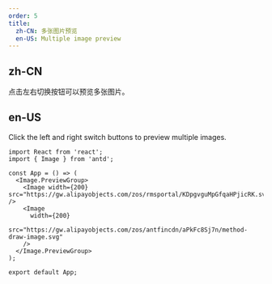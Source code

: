 ```yaml
---
order: 5
title:
  zh-CN: 多张图片预览
  en-US: Multiple image preview
---
```


## zh-CN

点击左右切换按钮可以预览多张图片。

## en-US

Click the left and right switch buttons to preview multiple images.

```tsx
import React from 'react';
import { Image } from 'antd';

const App = () => (
  <Image.PreviewGroup>
    <Image width={200} src="https://gw.alipayobjects.com/zos/rmsportal/KDpgvguMpGfqaHPjicRK.svg" />
    <Image
      width={200}
      src="https://gw.alipayobjects.com/zos/antfincdn/aPkFc8Sj7n/method-draw-image.svg"
    />
  </Image.PreviewGroup>
);

export default App;
```
